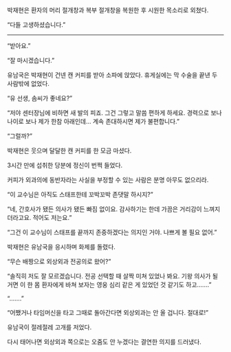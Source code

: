 박재현은 환자의 머리 절개창과 복부 절개창을 복원한 후 시원한 목소리로 외쳤다.

“다들 고생하셨습니다.”

* * *

“받아요.”

“잘 마시겠습니다.”

유남국은 박재현이 건넨 캔 커피를 받아 소파에 앉았다. 휴게실에는 막 수술을 끝낸 두 사람밖에 없었다.

“유 선생, 솜씨가 좋네요?”

“저야 센터장님에 비하면 새 발의 피죠. 그건 그렇고 말씀 편하게 하세요. 경력으로 보나 나이로 보나 제가 한참 아래인데… 계속 존대하시면 제가 불편합니다.”

“그럴까?”

박재현은 웃으며 달달한 캔 커피를 한 모금 마셨다.

3시간 만에 섭취한 당분에 정신이 번쩍 들었다.

커피가 외과의에 동반자라는 사실을 부정할 수 있는 사람은 분명 아무도 없으리라.

“이 교수님은 아직도 스태프한테 꼬박꼬박 존댓말 하시지?”

“네, 간호사가 됐든 의사가 됐든 빠짐 없이요. 감사하기는 한데 가끔은 거리감이 느껴지더라고요. 적어도 저는요.”

“그건 이 교수님이 스태프를 끝까지 존중하겠다는 의지인 거야. 나쁘게 볼 필요 없어.”

박재현은 유남국을 응시하며 화제를 돌렸다.

“무슨 배짱으로 외상외과 전공의로 왔어?”

“솔직히 저도 잘 모르겠습니다. 전공 선택할 때 살짝 미쳐 있었나 봐요. 기왕 의사가 될 거면 이 한 몸 환자에게 바쳐 보자는 영웅 심리 같은 게 있었던 것 같기도 하고…….”

“…….”

“어쨌거나 타임머신을 타고 그때로 돌아간다면 외상외과는 안 올 겁니다. 절대로!”

유남국이 절레절레 고개를 저었다.

다시 태어나면 외상외과 쪽으로는 오줌도 안 누겠다는 결연한 의지를 드러냈다.